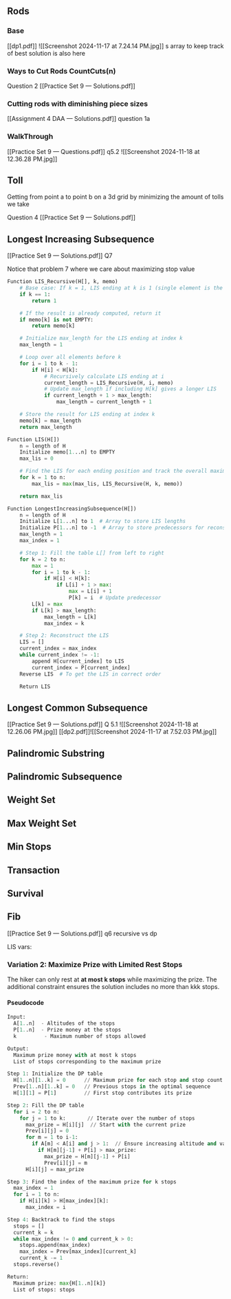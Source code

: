 ## Rods
### Base

[[dp1.pdf]]
![[Screenshot 2024-11-17 at 7.24.14 PM.jpg]]
s array to keep track of best solution is also here
### Ways to Cut Rods CountCuts(n)

Question 2 [[Practice Set 9 — Solutions.pdf]]
### Cutting rods with diminishing piece sizes

[[Assignment 4 DAA — Solutions.pdf]] question 1a

### WalkThrough
[[Practice Set 9 — Questions.pdf]] q5.2
![[Screenshot 2024-11-18 at 12.36.28 PM.jpg]]
## Toll

Getting from point a to point b on a 3d grid by minimizing the amount of tolls we take

Question 4 [[Practice Set 9 — Solutions.pdf]]
## Longest Increasing Subsequence
[[Practice Set 9 — Solutions.pdf]]
Q7

Notice that problem 7 where we care about maximizing stop value

```python
Function LIS_Recursive(H[], k, memo)
    # Base case: If k = 1, LIS ending at k is 1 (single element is the subsequence)
    if k == 1:
        return 1

    # If the result is already computed, return it
    if memo[k] is not EMPTY:
        return memo[k]

    # Initialize max_length for the LIS ending at index k
    max_length = 1

    # Loop over all elements before k
    for i = 1 to k - 1:
        if H[i] < H[k]:
            # Recursively calculate LIS ending at i
            current_length = LIS_Recursive(H, i, memo)
            # Update max_length if including H[k] gives a longer LIS
            if current_length + 1 > max_length:
                max_length = current_length + 1

    # Store the result for LIS ending at index k
    memo[k] = max_length
    return max_length

Function LIS(H[])
    n = length of H
    Initialize memo[1...n] to EMPTY
    max_lis = 0

    # Find the LIS for each ending position and track the overall maximum
    for k = 1 to n:
        max_lis = max(max_lis, LIS_Recursive(H, k, memo))

    return max_lis

Function LongestIncreasingSubsequence(H[])
    n = length of H
    Initialize L[1...n] to 1  # Array to store LIS lengths
    Initialize P[1...n] to -1  # Array to store predecessors for reconstruction
    max_length = 1
    max_index = 1

    # Step 1: Fill the table L[] from left to right
    for k = 2 to n:
        max = 1
        for i = 1 to k - 1:
            if H[i] < H[k]:
                if L[i] + 1 > max:
                    max = L[i] + 1
                    P[k] = i  # Update predecessor
        L[k] = max
        if L[k] > max_length:
            max_length = L[k]
            max_index = k

    # Step 2: Reconstruct the LIS
    LIS = []
    current_index = max_index
    while current_index != -1:
        append H[current_index] to LIS
        current_index = P[current_index]
    Reverse LIS  # To get the LIS in correct order

    Return LIS


```
## Longest Common Subsequence
[[Practice Set 9 — Solutions.pdf]] Q 5.1
![[Screenshot 2024-11-18 at 12.26.06 PM.jpg]]
[[dp2.pdf]]![[Screenshot 2024-11-17 at 7.52.03 PM.jpg]]
## Palindromic Substring
## Palindromic Subsequence
## Weight Set
## Max Weight Set
## Min Stops
## Transaction
## Survival
## Fib

[[Practice Set 9 — Solutions.pdf]] q6 recursive vs dp

LIS vars:

### Variation 2: Maximize Prize with Limited Rest Stops

The hiker can only rest at **at most k stops** while maximizing the prize. The additional constraint ensures the solution includes no more than kkk stops.
#### Pseudocode

```python
Input:
  A[1..n]  - Altitudes of the stops
  P[1..n]  - Prize money at the stops
  k         - Maximum number of stops allowed

Output:
  Maximum prize money with at most k stops
  List of stops corresponding to the maximum prize

Step 1: Initialize the DP table
  H[1..n][1..k] = 0      // Maximum prize for each stop and stop count
  Prev[1..n][1..k] = 0   // Previous stops in the optimal sequence
  H[1][1] = P[1]         // First stop contributes its prize

Step 2: Fill the DP table
  for i = 2 to n:
    for j = 1 to k:       // Iterate over the number of stops
      max_prize = H[i][j]  // Start with the current prize
      Prev[i][j] = 0
      for m = 1 to i-1:
        if A[m] < A[i] and j > 1:  // Ensure increasing altitude and valid stop count
          if H[m][j-1] + P[i] > max_prize:
            max_prize = H[m][j-1] + P[i]
            Prev[i][j] = m
      H[i][j] = max_prize

Step 3: Find the index of the maximum prize for k stops
  max_index = 1
  for i = 1 to n:
    if H[i][k] > H[max_index][k]:
      max_index = i

Step 4: Backtrack to find the stops
  stops = []
  current_k = k
  while max_index != 0 and current_k > 0:
    stops.append(max_index)
    max_index = Prev[max_index][current_k]
    current_k -= 1
  stops.reverse()

Return:
  Maximum prize: max{H[1..n][k]}
  List of stops: stops

```